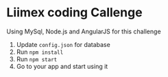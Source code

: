 # Liimex coding Callenge

Using MySql, Node.js and AngularJS for this challenge

1. Update `config.json` for database
2. Run `npm install`
3. Run `npm start`
4. Go to your app and start using it

